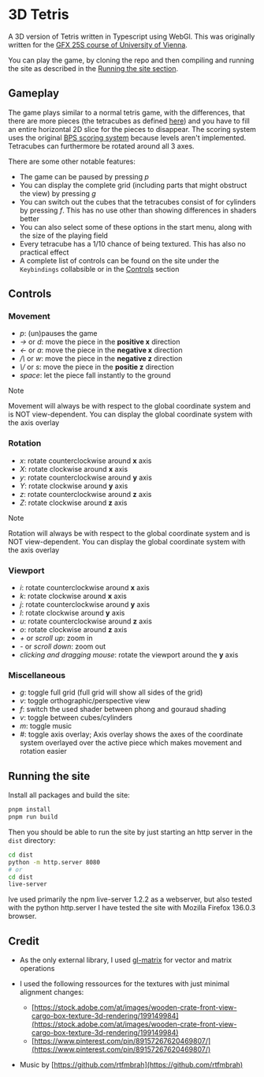 # 3D Tetris

A 3D version of Tetris written in Typescript using WebGl.
This was originally written for the [GFX 25S course of University of Vienna](https://ufind.univie.ac.at/en/course.html?lv=052200&semester=2025S).

You can play the game, by cloning the repo and then compiling and running the site as described in the [Running the site section](#running-the-site).

## Gameplay

The game plays similar to a normal tetris game, with the differences, that there are more pieces (the tetracubes as defined [here](https://www.mathematische-basteleien.de/tetracube.htm)) and you have to fill an entire horizontal 2D slice for the pieces to disappear.
The scoring system uses the original [BPS scoring system](https://tetris.wiki/Scoring) because levels aren't implemented.
Tetracubes can furthermore be rotated around all 3 axes.

There are some other notable features:

- The game can be paused by pressing _p_
- You can display the complete grid (including parts that might obstruct the view) by pressing _g_
- You can switch out the cubes that the tetracubes consist of for cylinders by pressing _f_. This has no use other than showing differences in shaders better
- You can also select some of these options in the start menu, along with the size of the playing field
- Every tetracube has a 1/10 chance of being textured. This has also no practical effect
- A complete list of controls can be found on the site under the `Keybindings` collabsible or in the [Controls](#controls) section

## Controls

### Movement

- _p_: (un)pauses the game
- _->_ or _d_: move the piece in the **positive x** direction
- _<-_ or _a_: move the piece in the **negative x** direction
- _/\\_ or _w_: move the piece in the **negative z** direction
- _\\/_ or _s_: move the piece in the **positie z** direction
- _space_: let the piece fall instantly to the ground

> [!NOTE]
> Movement will always be with respect to the global coordinate system and is NOT view-dependent.
> You can display the global coordinate system with the axis overlay

### Rotation

- _x_: rotate counterclockwise around **x** axis
- _X_: rotate clockwise around **x** axis
- _y_: rotate counterclockwise around **y** axis
- _Y_: rotate clockwise around **y** axis
- _z_: rotate counterclockwise around **z** axis
- _Z_: rotate clockwise around **z** axis

> [!NOTE]
> Rotation will always be with respect to the global coordinate system and is NOT view-dependent.
> You can display the global coordinate system with the axis overlay

### Viewport

- _i_: rotate counterclockwise around **x** axis
- _k_: rotate clockwise around **x** axis
- _j_: rotate counterclockwise around **y** axis
- _l_: rotate clockwise around **y** axis
- _u_: rotate counterclockwise around **z** axis
- _o_: rotate clockwise around **z** axis
- _+_ or _scroll up_: zoom in
- _-_ or _scroll down_: zoom out
- _clicking and dragging mouse_: rotate the viewport around the **y** axis

### Miscellaneous

- _g_: toggle full grid (full grid will show all sides of the grid)
- _v_: toggle orthographic/perspective view
- _f_: switch the used shader between phong and gouraud shading
- _v_: toggle between cubes/cylinders
- _m_: toggle music
- _#_: toggle axis overlay; Axis overlay shows the axes of the coordinate system overlayed over the active piece which makes movement and rotation easier

## Running the site

Install all packages and build the site:

```bash
pnpm install
pnpm run build
```

Then you should be able to run the site by just starting an http server in the `dist` directory:

```bash
cd dist
python -m http.server 8080
# or
cd dist
live-server
```

Ive used primarily the npm live-server 1.2.2 as a webserver, but also tested with the python http.server
I have tested the site with Mozilla Firefox 136.0.3 browser.

## Credit

- As the only external library, I used [gl-matrix](https://glmatrix.net/) for vector and matrix operations

- I used the following ressources for the textures with just minimal alignment changes:
    - [https://stock.adobe.com/at/images/wooden-crate-front-view-cargo-box-texture-3d-rendering/199149984](https://stock.adobe.com/at/images/wooden-crate-front-view-cargo-box-texture-3d-rendering/199149984)
    - [https://www.pinterest.com/pin/89157267620469807/](https://www.pinterest.com/pin/89157267620469807/)

- Music by [https://github.com/rtfmbrah](https://github.com/rtfmbrah)
